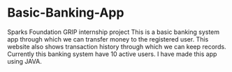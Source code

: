 # Basic-Banking-App
Sparks Foundation GRIP internship project
This is a basic banking system app through which we can transfer money to the registered user.
This website also shows transaction history through which we can keep records. Currently this banking system have 10 active users. 
I have made this app using JAVA.
